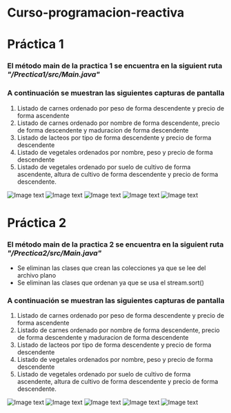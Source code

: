 # Curso-programacion-reactiva

# Práctica 1

### El método main de la practica 1 se encuentra en la siguient ruta **_"/Prectica1/src/Main.java"_**

### A continuación se muestran las siguientes capturas de pantalla

1. Listado de carnes ordenado por peso de forma descendente y precio de forma ascendente
2. Listado de carnes ordenado por nombre de forma descendente, precio de forma descendente y maduracion de forma descendente
3. Listado de lacteos por tipo de forma descendente y precio de forma descendente
4. Listado de vegetales ordenados por nombre, peso y precio de forma descendente
5. Listado de vegetales ordenado por suelo de cultivo de forma ascendente, altura de cultivo de forma descendente y precio de forma descendente.

![Image text](https://raw.githubusercontent.com/capinzor/Curso-programacion-reactiva/master/Prectica1/assets/imagenes/carnes1.png)
![Image text](https://raw.githubusercontent.com/capinzor/Curso-programacion-reactiva/master/Prectica1/assets/imagenes/carnes2.png)
![Image text](https://raw.githubusercontent.com/capinzor/Curso-programacion-reactiva/master/Prectica1/assets/imagenes/lacteos1.png)
![Image text](https://raw.githubusercontent.com/capinzor/Curso-programacion-reactiva/master/Prectica1/assets/imagenes/vegetales1.png)
![Image text](https://raw.githubusercontent.com/capinzor/Curso-programacion-reactiva/master/Prectica1/assets/imagenes/vegetales2.png)

# Práctica 2

### El método main de la practica 2 se encuentra en la siguient ruta **_"/Prectica2/src/Main.java"_**

- Se eliminan las clases que crean las colecciones ya que se lee del archivo plano
- Se eliminan las clases que ordenan ya que se usa el stream.sort()

### A continuación se muestran las siguientes capturas de pantalla

1. Listado de carnes ordenado por peso de forma descendente y precio de forma ascendente
2. Listado de carnes ordenado por nombre de forma descendente, precio de forma descendente y maduracion de forma descendente
3. Listado de lacteos por tipo de forma descendente y precio de forma descendente
4. Listado de vegetales ordenados por nombre, peso y precio de forma descendente
5. Listado de vegetales ordenado por suelo de cultivo de forma ascendente, altura de cultivo de forma descendente y precio de forma descendente.

![Image text](https://raw.githubusercontent.com/capinzor/Curso-programacion-reactiva/master/Prectica2/assets/imagenes/carnes1.png)
![Image text](https://raw.githubusercontent.com/capinzor/Curso-programacion-reactiva/master/Prectica2/assets/imagenes/carnes2.png)
![Image text](https://raw.githubusercontent.com/capinzor/Curso-programacion-reactiva/master/Prectica2/assets/imagenes/lacteos1.png)
![Image text](https://raw.githubusercontent.com/capinzor/Curso-programacion-reactiva/master/Prectica2/assets/imagenes/vegetales1.png)
![Image text](https://raw.githubusercontent.com/capinzor/Curso-programacion-reactiva/master/Prectica2/assets/imagenes/vegetales2.png)

